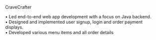 CraveCrafter

• Led end-to-end web app development with a focus on Java
backend.<br>
• Designed and implemented user signup, login and order
payment displays.<br>
• Developed various menu items and all order details
